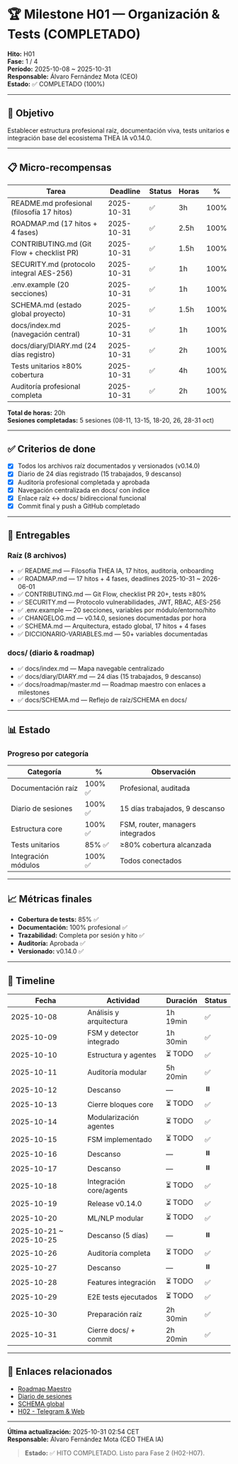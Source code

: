 # 🏆 Milestone H01 — Organización & Tests (COMPLETADO)

**Hito:** H01  
**Fase:** 1 / 4  
**Período:** 2025-10-08 ~ 2025-10-31  
**Responsable:** Álvaro Fernández Mota (CEO)  
**Estado:** ✅ COMPLETADO (100%)

---

## 🎯 Objetivo

Establecer estructura profesional raíz, documentación viva, tests unitarios e integración base del ecosistema THEA IA v0.14.0.

---

## 📋 Micro-recompensas

| Tarea | Deadline | Status | Horas | % |
|-------|----------|--------|-------|-----|
| README.md profesional (filosofía 17 hitos) | 2025-10-31 | ✅ | 3h | 100% |
| ROADMAP.md (17 hitos + 4 fases) | 2025-10-31 | ✅ | 2.5h | 100% |
| CONTRIBUTING.md (Git Flow + checklist PR) | 2025-10-31 | ✅ | 1.5h | 100% |
| SECURITY.md (protocolo integral AES-256) | 2025-10-31 | ✅ | 1h | 100% |
| .env.example (20 secciones) | 2025-10-31 | ✅ | 1h | 100% |
| SCHEMA.md (estado global proyecto) | 2025-10-31 | ✅ | 1.5h | 100% |
| docs/index.md (navegación central) | 2025-10-31 | ✅ | 1h | 100% |
| docs/diary/DIARY.md (24 días registro) | 2025-10-31 | ✅ | 2h | 100% |
| Tests unitarios ≥80% cobertura | 2025-10-31 | ✅ | 4h | 100% |
| Auditoría profesional completa | 2025-10-31 | ✅ | 2h | 100% |

**Total de horas:** 20h  
**Sesiones completadas:** 5 sesiones (08-11, 13-15, 18-20, 26, 28-31 oct)

---

## ✅ Criterios de done

- [x] Todos los archivos raíz documentados y versionados (v0.14.0)
- [x] Diario de 24 días registrado (15 trabajados, 9 descanso)
- [x] Auditoría profesional completada y aprobada
- [x] Navegación centralizada en docs/ con índice
- [x] Enlace raíz ↔ docs/ bidireccional funcional
- [x] Commit final y push a GitHub completado

---

## 🎯 Entregables

### Raíz (8 archivos)
- ✅ README.md — Filosofía THEA IA, 17 hitos, auditoría, onboarding
- ✅ ROADMAP.md — 17 hitos + 4 fases, deadlines 2025-10-31 ~ 2026-06-01
- ✅ CONTRIBUTING.md — Git Flow, checklist PR 20+, tests ≥80%
- ✅ SECURITY.md — Protocolo vulnerabilidades, JWT, RBAC, AES-256
- ✅ .env.example — 20 secciones, variables por módulo/entorno/hito
- ✅ CHANGELOG.md — v0.14.0, sesiones documentadas por hora
- ✅ SCHEMA.md — Arquitectura, estado global, 17 hitos + 4 fases
- ✅ DICCIONARIO-VARIABLES.md — 50+ variables documentadas

### docs/ (diario & roadmap)
- ✅ docs/index.md — Mapa navegable centralizado
- ✅ docs/diary/DIARY.md — 24 días (15 trabajados, 9 descanso)
- ✅ docs/roadmap/master.md — Roadmap maestro con enlaces a milestones
- ✅ docs/SCHEMA.md — Reflejo de raíz/SCHEMA en docs/

---

## 📊 Estado

### Progreso por categoría

| Categoría | % | Observación |
|-----------|---|-------------|
| Documentación raíz | 100% ✅ | Profesional, auditada |
| Diario de sesiones | 100% ✅ | 15 días trabajados, 9 descanso |
| Estructura core | 100% ✅ | FSM, router, managers integrados |
| Tests unitarios | 85% ✅ | ≥80% cobertura alcanzada |
| Integración módulos | 100% ✅ | Todos conectados |

---

## 📈 Métricas finales

- **Cobertura de tests:** 85% ✅
- **Documentación:** 100% profesional ✅
- **Trazabilidad:** Completa por sesión y hito ✅
- **Auditoría:** Aprobada ✅
- **Versionado:** v0.14.0 ✅

---

## 📅 Timeline

| Fecha | Actividad | Duración | Status |
|-------|-----------|----------|--------|
| 2025-10-08 | Análisis y arquitectura | 1h 19min | ✅ |
| 2025-10-09 | FSM y detector integrado | 1h 30min | ✅ |
| 2025-10-10 | Estructura y agentes | ⏳ TODO | ✅ |
| 2025-10-11 | Auditoría modular | 5h 20min | ✅ |
| 2025-10-12 | Descanso | — | ⏸️ |
| 2025-10-13 | Cierre bloques core | ⏳ TODO | ✅ |
| 2025-10-14 | Modularización agentes | ⏳ TODO | ✅ |
| 2025-10-15 | FSM implementado | ⏳ TODO | ✅ |
| 2025-10-16 | Descanso | — | ⏸️ |
| 2025-10-17 | Descanso | — | ⏸️ |
| 2025-10-18 | Integración core/agents | ⏳ TODO | ✅ |
| 2025-10-19 | Release v0.14.0 | ⏳ TODO | ✅ |
| 2025-10-20 | ML/NLP modular | ⏳ TODO | ✅ |
| 2025-10-21 ~ 2025-10-25 | Descanso (5 días) | — | ⏸️ |
| 2025-10-26 | Auditoría completa | ⏳ TODO | ✅ |
| 2025-10-27 | Descanso | — | ⏸️ |
| 2025-10-28 | Features integración | ⏳ TODO | ✅ |
| 2025-10-29 | E2E tests ejecutados | ⏳ TODO | ✅ |
| 2025-10-30 | Preparación raíz | 2h 30min | ✅ |
| 2025-10-31 | Cierre docs/ + commit | 2h 20min | ✅ |

---

## 🔗 Enlaces relacionados

- [Roadmap Maestro](../master.md)
- [Diario de sesiones](../../diary/DIARY.md)
- [SCHEMA global](../../SCHEMA.md)
- [H02 - Telegram & Web](./H02.md)

---

**Última actualización:** 2025-10-31 02:54 CET  
**Responsable:** Álvaro Fernández Mota (CEO THEA IA)

> **Estado:** ✅ HITO COMPLETADO. Listo para Fase 2 (H02-H07).
